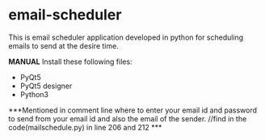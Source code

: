 # email-scheduler
This is email scheduler application developed in python for scheduling emails to send at the desire time.

**MANUAL**
Install these following files:
* PyQt5
* PyQt5 designer
* Python3

***Mentioned in comment line where to enter your email id and password to send from your email id
and also the email of the sender. //find in the code(mailschedule.py)      in line 206 and 212 ***
